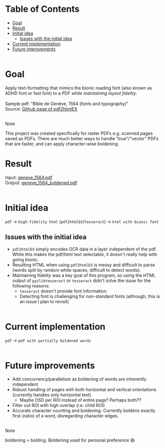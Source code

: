 # Table of Contents
- [Goal](#goal)
- [Result](#result)
- [Initial idea](#initial-idea)
  - [Issues with the initial idea](#issues-with-the-initial-idea)
- [Current implementation](#current-implementation)
- [Future improvements](#future-improvements)
<br><br> 
# Goal
Apply text-formatting that mimics the bionic reading font (also known as ADHD font or fast font) to a PDF _while maintaining layout fidelity_.
<br><br>
Sample pdf: "Bible de Genève, 1564 (fonts and typography)"
<br>
Source: [Github page of pdf2htmlEX](https://github.com/pdf2htmlEX/pdf2htmlEX?tab=readme-ov-file)
<br><br>
> [!Note]
> This project was created specifically for raster PDFs e.g. scanned pages saved as PDFs. There are much better ways to handle "true"/"vector" PDFs that are faster, and can apply character-wise boldening.
# Result
Input: [geneve_1564.pdf](/sample_pdfs/geneve_1564.pdf)
<br>
Output: [geneve_1564_boldened.pdf](geneve_1564_boldened.pdf)
<br><br>
# Initial idea
`pdf` -> `high-fidelity html` (`pdf2htmlEX`/`tesseract`) -> `html with bionic font`
## Issues with the initial idea
- `pdf2htmlEX` simply encodes OCR data in a layer independent of the pdf.
While this makes the pdf/html text selectable, it doesn't really help with going bionic.
- Resulting HTML when using `pdf2htmlEX` is messy and difficult to parse (words split by random white spaces, difficult to detect words).
- Maintaining fidelity was a key goal of this program, so using the HTML output of `pyslibtesseract` or `tesseract` didn't solve the issue for the following reasons:
  - `tesseract` doesn't provide font information.
  - Detecting font is challenging for non-standard fonts (although, this is an issue I plan to revisit)
<br><br>
# Current implementation
`pdf` -> `pdf with partially boldened words`
<br><br>
# Future improvements
- Add concurrency/parallelism as boldening of words are inherently independent
- Robust handling of pages with both horizontal and vertical orientations (currently handles only horizontal text)
  - Maybe OSD per ROI instead of entire page? Perhaps both??
- Filter out ROI with high overlap (i.e. child ROI)
- Accurate character counting and boldening. Currently boldens exactly first-(ratio) of a word, disregarding character edges.
<br><br>
> [!Note]
> boldening = bolding. Boldening used for personal preference 😄
  


